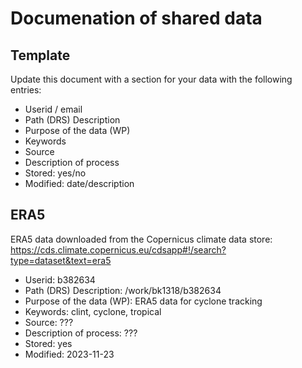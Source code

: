 # Documenation of shared data

## Template

Update this document with a section for your data with the following entries:

* Userid / email
* Path (DRS) Description
* Purpose of the data (WP)
* Keywords
* Source
* Description of process
* Stored: yes/no
* Modified: date/description

## ERA5

ERA5 data downloaded from the Copernicus climate data store:
https://cds.climate.copernicus.eu/cdsapp#!/search?type=dataset&text=era5

* Userid: b382634
* Path (DRS) Description: /work/bk1318/b382634
* Purpose of the data (WP): ERA5 data for cyclone tracking
* Keywords: clint, cyclone, tropical
* Source: ???
* Description of process: ???
* Stored: yes
* Modified: 2023-11-23
